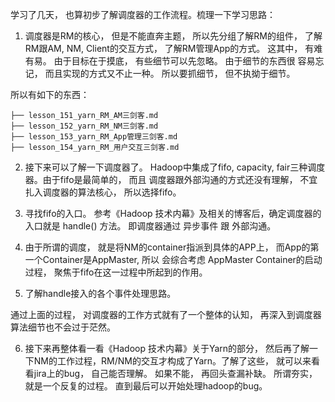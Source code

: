 学习了几天， 也算初步了解调度器的工作流程。梳理一下学习思路：

1. 调度器是RM的核心， 但是不能直奔主题， 所以先分组了解RM的组件， 了解RM跟AM, NM, Client的交互方式， 
   了解RM管理App的方式。 这其中， 有难有易。 由于目标在于摸底， 有些细节可以先忽略。 由于细节的东西很
   容易忘记， 而且实现的方式又不止一种。 所以要抓细节， 但不执拗于细节。

所以有如下的东西： 
```
├── lesson_151_yarn_RM_AM三剑客.md
├── lesson_152_yarn_RM_NM三剑客.md
├── lesson_153_yarn_RM_App管理三剑客.md
├── lesson_154_yarn_RM_用户交互三剑客.md
```   

2. 接下来可以了解一下调度器了。 Hadoop中集成了fifo, capacity, fair三种调度器。由于fifo是最简单的， 而且
   调度器跟外部沟通的方式还没有理解， 不宜扎入调度器的算法核心， 所以选择fifo。

3. 寻找fifo的入口。 参考《Hadoop 技术内幕》及相关的博客后，确定调度器的入口就是 handle() 方法。
   即调度器通过 异步事件 跟 外部沟通。

4. 由于所谓的调度， 就是将NM的container指派到具体的APP上， 而App的第一个Container是AppMaster,
   所以 会综合考虑 AppMaster Container的启动过程， 聚焦于fifo在这一过程中所起到的作用。

5. 了解handle接入的各个事件处理思路。

通过上面的过程， 对调度器的工作方式就有了一个整体的认知， 再深入到调度器算法细节也不会过于茫然。

6. 接下来再整体看一看《Hadoop 技术内幕》关于Yarn的部分， 然后再了解一下NM的工作过程，RM/NM的交互才构成了Yarn。了解了这些， 
  就可以来看看jira上的bug， 自己能否理解。 如果不能， 再回头查漏补缺。 所谓夯实， 就是一个反复的过程。 直到最后可以开始处理hadoop的bug。
 


 
    


